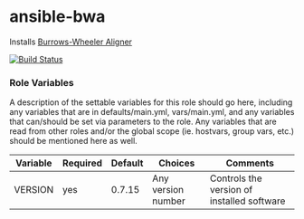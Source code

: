 # ansible-bwa

Installs [Burrows-Wheeler Aligner](http://bio-bwa.sourceforge.net/)

[![Build Status](https://travis-ci.org/CyVerse-Ansible/ansible-bwa.svg?branch=master)](https://travis-ci.org/CyVerse-Ansible/ansible-bwa)

### Role Variables

A description of the settable variables for this role should go here, including any variables that are in defaults/main.yml, vars/main.yml, and any variables that can/should be set via parameters to the role. Any variables that are read from other roles and/or the global scope (ie. hostvars, group vars, etc.) should be mentioned here as well.

| Variable                | Required | Default | Choices                   | Comments                                   |
|-------------------------|----------|---------|---------------------------|--------------------------------------------|
| VERSION                 | yes      | 0.7.15  | Any version number        | Controls the version of installed software |
